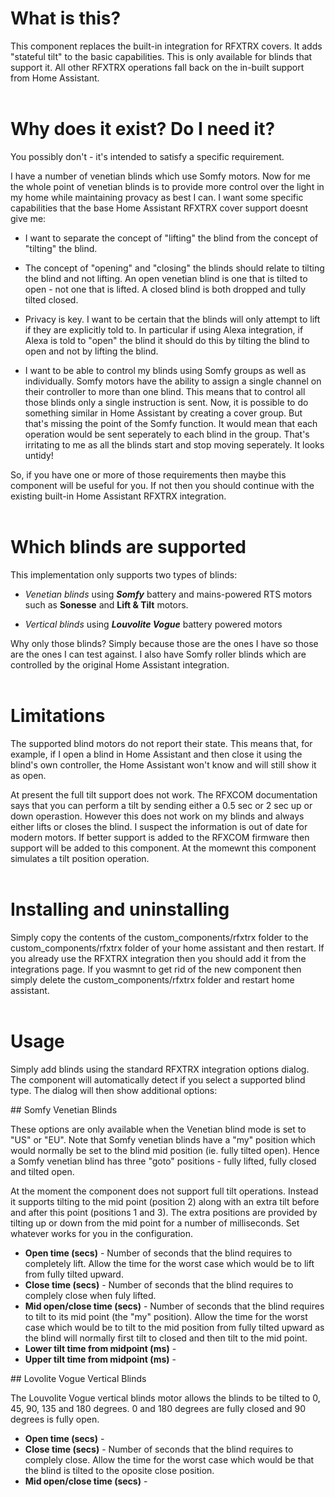 # What is this?

This component replaces the built-in integration for RFXTRX covers. It adds "stateful tilt" to the basic capabilities. This is only available for blinds that support it. All other RFXTRX operations fall back on the in-built support from Home Assistant.
<br><br>

# Why does it exist? Do I need it?

You possibly don't - it's intended to satisfy a specific requirement.

I have a number of venetian blinds which use Somfy motors. Now for me the whole point of venetian blinds is to provide more control over the light in my home while maintaining provacy as best I can. I want some specific capabilities that the base Home Assistant RFXTRX cover support doesnt give me:

- I want to separate the concept of "lifting" the blind from the concept of "tilting" the blind.

- The concept of "opening" and "closing" the blinds should relate to tilting the blind and not lifting. An open venetian blind is one that is tilted to open - not one that is lifted. A closed blind is both dropped and tully tilted closed.

- Privacy is key. I want to be certain that the blinds will only attempt to lift if they are explicitly told to. In particular if using Alexa integration, if Alexa is told to "open" the blind it should do this by tilting the blind to open and not by lifting the blind.

- I want to be able to control my blinds using Somfy groups as well as individually. Somfy motors have the ability to assign a single channel on their controller to more than one blind. This means that to control all those blinds only a single instruction is sent. Now, it is possible to do something similar in Home Assistant by creating a cover group. But that's missing the point of the Somfy function. It would mean that each operation would be sent seperately to each blind in the group. That's irritating to me as all the blinds start and stop moving seperately. It looks untidy!

So, if you have one or more of those requirements then maybe this component will be useful for you. If not then you should continue with the existing built-in Home Assistant RFXTRX integration.
<br><br>

# Which blinds are supported

This implementation only supports two types of blinds:

- _Venetian blinds_ using **_Somfy_** battery and mains-powered RTS motors such as **Sonesse** and **Lift & Tilt** motors.

- _Vertical blinds_ using **_Louvolite Vogue_** battery powered motors

Why only those blinds? Simply because those are the ones I have so those are the ones I can test against. I also have Somfy roller blinds which are controlled by the original Home Assistant integration.
<br><br>

# Limitations

The supported blind motors do not report their state. This means that, for example, if I open a blind in Home Assistant and then close it using the blind's own controller, the Home Assistant won't know and will still show it as open.

At present the full tilt support does not work. The RFXCOM documentation says that you can perform a tilt by sending either a 0.5 sec or 2 sec up or down operastion. However this does not work on my blinds and always either lifts or closes the blind. I suspect the information is out of date for modern motors. If better support is added to the RFXCOM firmware then support will be added to this component. At the momewnt this component simulates a tilt position operation.
<br><br>

# Installing and uninstalling

Simply copy the contents of the custom_components/rfxtrx folder to the custom_components/rfxtrx folder of your home assistant and then restart. If you already use the RFXTRX integration then you should add it from the integrations page. If you wasmnt to get rid of the new component then simply delete the custom_components/rfxtrx folder and restart home assistant.
<br><br>

# Usage

Simply add blinds using the standard RFXTRX integration options dialog. The component will automatically detect if you select a supported blind type. The dialog will then show additional options:

## Somfy Venetian Blinds

These options are only available when the Venetian blind mode is set to "US" or "EU". Note that Somfy venetian blinds have a "my" position which would normally be set to the blind mid position (ie. fully tilted open). Hence a Somfy venetian blind has three "goto" positions - fully lifted, fully closed and tilted open.

At the moment the component does not support full tilt operations. Instead it supports tilting to the mid point (position 2) along with an extra tilt before and after this point (positions 1 and 3). The extra positions are provided by tilting up or down from the mid point for a number of milliseconds. Set whatever works for you in the configuration.

- **Open time (secs)** - Number of seconds that the blind requires to completely lift. Allow the time for the worst case which would be to lift from fully tilted upward.
- **Close time (secs)** - Number of seconds that the blind requires to complely close when fuly lifted.
- **Mid open/close time (secs)** - Number of seconds that the blind requires to tilt to its mid point (the "my" position). Allow the time for the worst case which would be to tilt to the mid position from fully tilted upward as the blind will normally first tilt to closed and then tilt to the mid point.
- **Lower tilt time from midpoint (ms)** -
- **Upper tilt time from midpoint (ms)** -

## Lovolite Vogue Vertical Blinds

The Louvolite Vogue vertical blinds motor allows the blinds to be tilted to 0, 45, 90, 135 and 180 degrees. 0 and 180 degrees are fully closed and 90 degrees is fully open.

- **Open time (secs)** -
- **Close time (secs)** - Number of seconds that the blind requires to complely close. Allow the time for the worst case which would be that the blind is tilted to the oposite close position.
- **Mid open/close time (secs)** -
